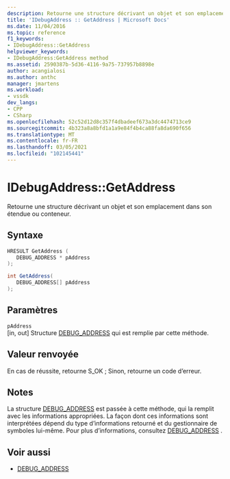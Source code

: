 ```yaml
---
description: Retourne une structure décrivant un objet et son emplacement dans son étendue ou conteneur.
title: 'IDebugAddress :: GetAddress | Microsoft Docs'
ms.date: 11/04/2016
ms.topic: reference
f1_keywords:
- IDebugAddress::GetAddress
helpviewer_keywords:
- IDebugAddress:GetAddress method
ms.assetid: 2590387b-5d36-4116-9a75-737957b8898e
author: acangialosi
ms.author: anthc
manager: jmartens
ms.workload:
- vssdk
dev_langs:
- CPP
- CSharp
ms.openlocfilehash: 52c52d12d8c357f4dbadeef673a3dc4474713ce9
ms.sourcegitcommit: 4b323a8a8bfd1a1a9e84f4b4ca88fa8da690f656
ms.translationtype: MT
ms.contentlocale: fr-FR
ms.lasthandoff: 03/05/2021
ms.locfileid: "102145441"
---
```

# <a name="idebugaddressgetaddress"></a>IDebugAddress::GetAddress
Retourne une structure décrivant un objet et son emplacement dans son étendue ou conteneur.

## <a name="syntax"></a>Syntaxe

```cpp
HRESULT GetAddress (
   DEBUG_ADDRESS * pAddress
);
```

```csharp
int GetAddress(
   DEBUG_ADDRESS[] pAddress
);
```

## <a name="parameters"></a>Paramètres
`pAddress`\
[in, out] Structure [DEBUG_ADDRESS](../../../extensibility/debugger/reference/debug-address.md) qui est remplie par cette méthode.

## <a name="return-value"></a>Valeur renvoyée
 En cas de réussite, retourne S_OK ; Sinon, retourne un code d’erreur.

## <a name="remarks"></a>Notes
 La structure [DEBUG_ADDRESS](../../../extensibility/debugger/reference/debug-address.md) est passée à cette méthode, qui la remplit avec les informations appropriées. La façon dont ces informations sont interprétées dépend du type d’informations retourné et du gestionnaire de symboles lui-même. Pour plus d’informations, consultez [DEBUG_ADDRESS](../../../extensibility/debugger/reference/debug-address.md) .

## <a name="see-also"></a>Voir aussi
- [DEBUG_ADDRESS](../../../extensibility/debugger/reference/debug-address.md)

